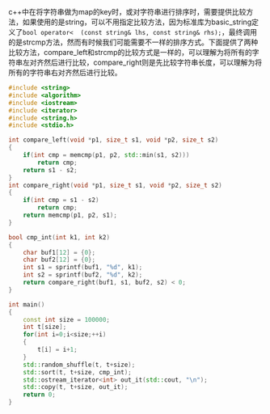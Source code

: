 ﻿c++中在将字符串做为map的key时，或对字符串进行排序时，需要提供比较方法，如果使用的是string，可以不用指定比较方法，因为标准库为basic_string定义了`bool operator<  (const string& lhs, const string& rhs);`，最终调用的是strcmp方法，然而有时候我们可能需要不一样的排序方式。下面提供了两种比较方法，compare_left和strcmp的比较方式是一样的，可以理解为将所有的字符串左对齐然后进行比较，compare_right则是先比较字符串长度，可以理解为将所有的字符串右对齐然后进行比较。
```cpp
#include <string>
#include <algorithm>
#include <iostream>
#include <iterator>
#include <string.h>
#include <stdio.h>

int compare_left(void *p1, size_t s1, void *p2, size_t s2)
{
	if(int cmp = memcmp(p1, p2, std::min(s1, s2)))
		return cmp;
	return s1 - s2;
}
int compare_right(void *p1, size_t s1, void *p2, size_t s2)
{
	if(int cmp = s1 - s2)
		return cmp;
	return memcmp(p1, p2, s1);
}

bool cmp_int(int k1, int k2)
{
	char buf1[12] = {0};
	char buf2[12] = {0};
	int s1 = sprintf(buf1, "%d", k1);
	int s2 = sprintf(buf2, "%d", k2);
	return compare_right(buf1, s1, buf2, s2) < 0;
}

int main()
{
	const int size = 100000;
	int t[size];
	for(int i=0;i<size;++i)
	{
		t[i] = i+1;
	}
	std::random_shuffle(t, t+size);
	std::sort(t, t+size, cmp_int);
	std::ostream_iterator<int> out_it(std::cout, "\n");
	std::copy(t, t+size, out_it);
	return 0;
}
```

